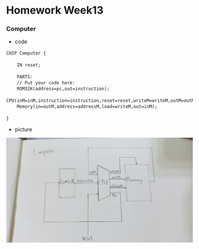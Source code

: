# Homework Week13
### Computer
* code
```
CHIP Computer {

    IN reset;

    PARTS:
    // Put your code here:
    ROM32K(address=pc,out=instruction);
    CPU(inM=inM,instruction=instruction,reset=reset,writeM=writeM,outM=outM,addressM=addressM,pc=pc);
    Memory(in=outM,address=addressM,load=writeM,out=inM);

}
```
* picture

![PICTURE](https://github.com/victor0520/co109a/blob/master/homework/Computer.jpg)